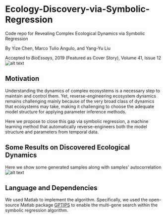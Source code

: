 # Ecology-Discovery-via-Symbolic-Regression
Code repo for Revealing Complex Ecological Dynamics via Symbolic Regression

By Yize Chen, Marco Tulio Angulo, and Yang-Yu Liu

Accepted to *BioEssays*, 2019 (Featured as Cover Story), Volume 41, Issue 12
![alt text](https://github.com/chennnnnyize/Ecology-Discovery-via-Symbolic-Regression/blob/master/bioessays_cover.jpg)

## Motivation
Understanding the dynamics of complex ecosystems is a necessary step to maintain and control them. Yet, reverse-engineering ecosystem dynamics remains challenging mainly because of the very broad class of dynamics that ecosystems may take, making it challenging to choose the adequate model structure for applying parameter inference methods. 

Here we propose to close this gap via symbolic regression, a machine learning method that automatically reverse-engineers both the model structure and parameters from temporal data. 

## Some Results on Discovered Ecological Dynamics
Here we show some generated samples along with samples' autocorrelation
![alt text](https://github.com/chennnnnyize/Ecology-Discovery-via-Symbolic-Regression/blob/master/datasets/example.png)

## Language and Dependencies

We used Matlab to implement the algorithm. Specifically, we used the open-source Matlab package [GPTIPS](https://sites.google.com/site/gptips4matlab/) to enable the multi-gene search within the symbolic regression algorithm.
